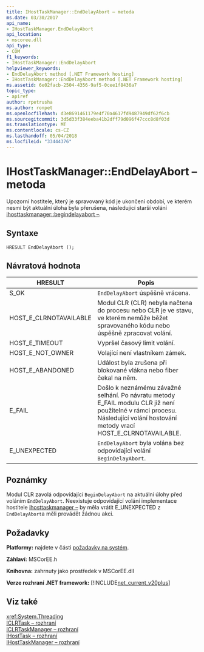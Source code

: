 ```yaml
---
title: IHostTaskManager::EndDelayAbort – metoda
ms.date: 03/30/2017
api_name:
- IHostTaskManager.EndDelayAbort
api_location:
- mscoree.dll
api_type:
- COM
f1_keywords:
- IHostTaskManager::EndDelayAbort
helpviewer_keywords:
- EndDelayAbort method [.NET Framework hosting]
- IHostTaskManager::EndDelayAbort method [.NET Framework hosting]
ms.assetid: 6e02facb-2504-4356-9af5-0cee1f8436a7
topic_type:
- apiref
author: rpetrusha
ms.author: ronpet
ms.openlocfilehash: d3e8691461179e4f70a4617fd9487949df62f6cb
ms.sourcegitcommit: 3d5d33f384eeba41b2dff79d096f47ccc8d8f03d
ms.translationtype: MT
ms.contentlocale: cs-CZ
ms.lasthandoff: 05/04/2018
ms.locfileid: "33444376"
---
```

# <a name="ihosttaskmanagerenddelayabort-method"></a>IHostTaskManager::EndDelayAbort – metoda
Upozorní hostitele, který je spravovaný kód je ukončení období, ve kterém nesmí být aktuální úloha byla přerušena, následující starší volání [ihosttaskmanager::begindelayabort –](../../../../docs/framework/unmanaged-api/hosting/ihosttaskmanager-begindelayabort-method.md).  
  
## <a name="syntax"></a>Syntaxe  
  
```  
HRESULT EndDelayAbort ();  
```  
  
## <a name="return-value"></a>Návratová hodnota  
  
|HRESULT|Popis|  
|-------------|-----------------|  
|S_OK|`EndDelayAbort` úspěšně vrácena.|  
|HOST_E_CLRNOTAVAILABLE|Modul CLR (CLR) nebyla načtena do procesu nebo CLR je ve stavu, ve kterém nemůže běžet spravovaného kódu nebo úspěšně zpracovat volání.|  
|HOST_E_TIMEOUT|Vypršel časový limit volání.|  
|HOST_E_NOT_OWNER|Volající není vlastníkem zámek.|  
|HOST_E_ABANDONED|Událost byla zrušena při blokované vlákna nebo fiber čekal na něm.|  
|E_FAIL|Došlo k neznámému závažné selhání. Po návratu metody E_FAIL modulu CLR již není použitelné v rámci procesu. Následující volání hostování metody vrací HOST_E_CLRNOTAVAILABLE.|  
|E_UNEXPECTED|`EndDelayAbort` byla volána bez odpovídající volání `BeginDelayAbort`.|  
  
## <a name="remarks"></a>Poznámky  
 Modul CLR zavolá odpovídající `BeginDelayAbort` na aktuální úlohy před voláním `EndDelayAbort`. Neexistuje odpovídající volání implementace hostitele [ihosttaskmanager –](../../../../docs/framework/unmanaged-api/hosting/ihosttaskmanager-interface.md) by měla vrátit E_UNEXPECTED z `EndDelayAbort`a měli provádět žádnou akci.  
  
## <a name="requirements"></a>Požadavky  
 **Platformy:** najdete v části [požadavky na systém](../../../../docs/framework/get-started/system-requirements.md).  
  
 **Záhlaví:** MSCorEE.h  
  
 **Knihovna:** zahrnuty jako prostředek v MSCorEE.dll  
  
 **Verze rozhraní .NET framework:** [!INCLUDE[net_current_v20plus](../../../../includes/net-current-v20plus-md.md)]  
  
## <a name="see-also"></a>Viz také  
 <xref:System.Threading>  
 [ICLRTask – rozhraní](../../../../docs/framework/unmanaged-api/hosting/iclrtask-interface.md)  
 [ICLRTaskManager – rozhraní](../../../../docs/framework/unmanaged-api/hosting/iclrtaskmanager-interface.md)  
 [IHostTask – rozhraní](../../../../docs/framework/unmanaged-api/hosting/ihosttask-interface.md)  
 [IHostTaskManager – rozhraní](../../../../docs/framework/unmanaged-api/hosting/ihosttaskmanager-interface.md)
